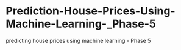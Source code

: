 # Prediction-House-Prices-Using-Machine-Learning-_Phase-5
 predicting house prices using machine learning - Phase 5
